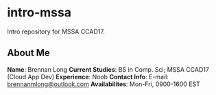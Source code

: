 # intro-mssa
Intro repository for MSSA CCAD17.

## About Me
**Name**: Brennan Long
**Current Studies**: BS in Comp. Sci; MSSA CCAD17 (Cloud App Dev)
**Experience**: Noob
**Contact Info**: E-mail: brennanmlong@outlook.com
**Availabilites**: Mon-Fri, 0900-1600 EST
